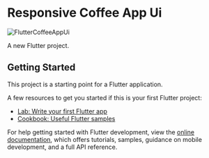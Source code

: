 # Responsive Coffee App Ui

![FlutterCoffeeAppUi](https://user-images.githubusercontent.com/54583829/209233402-333c7963-a239-488d-a06c-ab31f25dbc64.png)


A new Flutter project.

## Getting Started

This project is a starting point for a Flutter application.

A few resources to get you started if this is your first Flutter project:

- [Lab: Write your first Flutter app](https://docs.flutter.dev/get-started/codelab)
- [Cookbook: Useful Flutter samples](https://docs.flutter.dev/cookbook)

For help getting started with Flutter development, view the
[online documentation](https://docs.flutter.dev/), which offers tutorials,
samples, guidance on mobile development, and a full API reference.
